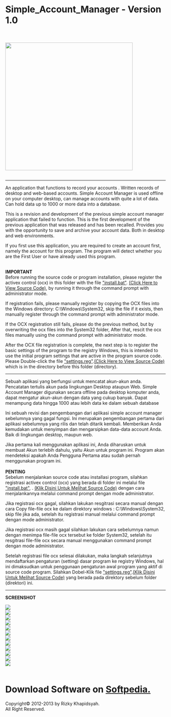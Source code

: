 # Simple_Account_Manager - Version 1.0
<br><br>
<img src="https://github.com/RizkyKhapidsyah/Simple_Account_Manager_v1.0/blob/master/certificate/Sertifikat%20100%25%20Bebas%20Malware%20-%20Simple%20Account%20Manager%20-%20Softpedia.PNG" width=400pt>
<br><br>
___
An application that functions to record your accounts . Written records of desktop and web-based accounts. Simple Account Manager is used offline on your computer desktop, can manage accounts with quite a lot of data. Can hold data up to 1000 or more data into a database.

This is a revision and development of the previous simple account manager application that failed to function. This is the first development of the previous application that was released and has been recalled. Provides you with the opportunity to save and archive your account data. Both in desktop and web environments.

If you first use this application, you are required to create an account first, namely the account for this program. The program will detect whether you are the First User or have already used this program.

<br>
<b>IMPORTANT</b><br>
Before running the source code or program installation, please register the activex control (ocx) in this folder with the 
file <a href="https://github.com/RizkyKhapidsyah/Simple_Account_Manager_v1.0/tree/master/%5BINSTALLER_PROJECT%5D/RikySoft/Simple%20Account%20Manager%20v1.0/activeX">"install.bat"</a>. <a href="https://github.com/RizkyKhapidsyah/Simple_Account_Manager_v1.0/blob/master/%5BINSTALLER_PROJECT%5D/RikySoft/Simple%20Account%20Manager%20v1.0/activeX/install.bat"> (Click Here to View Source Code)</a>, by running it through the command prompt with administrator mode.

If registration fails, please manually register by copying the OCX files into the Windows directory:
C:\Windows\System32, skip the file if it exists, then manually register through the command prompt with administrator mode.

If the OCX registration still fails, please do the previous method, but by overwriting the ocx files into the System32 folder,
After that, rescit the ocx files manually using the command prompt with administrator mode.

After the OCX file registration is complete, the next step is to register the basic settings of the program to the registry
Windows, this is intended to use the initial program settings that are active in the program source code. Please Double-click 
the file <a href="https://github.com/RizkyKhapidsyah/Simple_Account_Manager_v1.0/tree/master/%5BINSTALLER_PROJECT%5D/RikySoft/Simple%20Account%20Manager%20v1.0">"settings.reg"</a>.<a href="https://github.com/RizkyKhapidsyah/Simple_Account_Manager_v1.0/blob/master/%5BINSTALLER_PROJECT%5D/RikySoft/Simple%20Account%20Manager%20v1.0/settings.reg">(Click Here to View Source Code)<a> which is in the directory before this folder (directory).


_____________________________________________________________

Sebuah aplikasi yang berfungsi untuk mencatat akun-akun anda. Pencatatan tertulis akun pada lingkungan Desktop ataupun Web. Simple Account Manager digunakan secara offline pada desktop komputer anda, dapat mengatur akun-akun dengan data yang cukup banyak. Dapat menampung data hingga 1000 atau lebih data ke dalam sebuah database

Ini sebuah revisi dan pengembangan dari aplikasi simple account manager sebelumnya yang gagal fungsi. Ini merupakan pengembangan pertama dari aplikasi sebelumnya yang rilis dan telah ditarik kembali. Memberikan Anda kemudakan untuk menyimpan dan mengarsipkan data-data account Anda. Baik di lingkungan desktop, maupun web. 

Jika pertama kali menggunakan aplikasi ini, Anda diharuskan untuk membuat Akun terlebih dahulu, yaitu Akun untuk program ini. Program akan mendeteksi apakah Anda Pengguna Pertama atau sudah pernah menggunakan program ini.
<br><br>
<b>PENTING</b><br>
Sebelum menjalankan source code atau installasi program, silahkan registrasi activex control (ocx) yang berada di folder ini
melalui file <a href="https://github.com/RizkyKhapidsyah/Simple_Account_Manager_v1.0/tree/master/%5BINSTALLER_PROJECT%5D/RikySoft/Simple%20Account%20Manager%20v1.0/activeX">"install.bat"</a>, . <a href="https://github.com/RizkyKhapidsyah/Simple_Account_Manager_v1.0/blob/master/%5BINSTALLER_PROJECT%5D/RikySoft/Simple%20Account%20Manager%20v1.0/activeX/install.bat"> (Klik Disini Untuk Melihat Source Code)</a> dengan cara menjalankannya melalui command prompt dengan mode administrator.

Jika registrasi ocx gagal, silahkan lakukan resgitrasi secara manual dengan cara Copy file-file ocx ke dalam direktory windows :
C:\Windows\System32, skip file jika ada, setelah itu registrasi manual melalui command prompt dengan mode administrator.

Jika registrasi ocx masih gagal silahkan lakukan cara sebelumnya namun dengan menimpa file-file ocx tersebut ke folder System32,
setelah itu resgitrasi file-file ocx secara manual menggunakan command prompt dengan mode administrator.

Setelah registrasi file ocx selesai dilakukan, maka langkah selanjutnya mendaftarkan pengaturan (setting) dasar program ke registry Windows, hal ini dimaksudkan untuk penggunaan pengaturan awal program yang aktif di source code program. Silahkan Dobel-Klik file <a href="https://github.com/RizkyKhapidsyah/Simple_Account_Manager_v1.0/tree/master/%5BINSTALLER_PROJECT%5D/RikySoft/Simple%20Account%20Manager%20v1.0">"settings.reg"</a>.<a href="https://github.com/RizkyKhapidsyah/Simple_Account_Manager_v1.0/blob/master/%5BINSTALLER_PROJECT%5D/RikySoft/Simple%20Account%20Manager%20v1.0/settings.reg">(Klik Disini Untuk Melihat Source Code)<a> yang berada pada direktory sebelum folder (direktori) ini.


_____________________________________________________________
<b>SCREENSHOT</b><br>

<img src="https://github.com/RizkyKhapidsyah/Simple_Account_Manager_v1.0/blob/master/screenshot/001.PNG"><br><img src="https://github.com/RizkyKhapidsyah/Simple_Account_Manager_v1.0/blob/master/screenshot/002.PNG"><br><img src="https://github.com/RizkyKhapidsyah/Simple_Account_Manager_v1.0/blob/master/screenshot/003.PNG"><br><img src="https://github.com/RizkyKhapidsyah/Simple_Account_Manager_v1.0/blob/master/screenshot/004.PNG"><br><img src="https://github.com/RizkyKhapidsyah/Simple_Account_Manager_v1.0/blob/master/screenshot/005.PNG"><br><img src="https://github.com/RizkyKhapidsyah/Simple_Account_Manager_v1.0/blob/master/screenshot/006.PNG"><br><img src="https://github.com/RizkyKhapidsyah/Simple_Account_Manager_v1.0/blob/master/screenshot/007.PNG"><br><img src="https://github.com/RizkyKhapidsyah/Simple_Account_Manager_v1.0/blob/master/screenshot/008.PNG"><br><img src="https://github.com/RizkyKhapidsyah/Simple_Account_Manager_v1.0/blob/master/screenshot/009.PNG"><br><img src="https://github.com/RizkyKhapidsyah/Simple_Account_Manager_v1.0/blob/master/screenshot/010.png"><br><img src="https://github.com/RizkyKhapidsyah/Simple_Account_Manager_v1.0/blob/master/screenshot/011.PNG"><br><img src="https://github.com/RizkyKhapidsyah/Simple_Account_Manager_v1.0/blob/master/screenshot/012.PNG"> 
<br><br>

# Download Software on <a href="https://www.softpedia.com/get/Security/Security-Related/RikySoft-Simple-Account-Manager.shtml" target="blank">Softpedia.</a><br>

Copyright© 2012-2013 by Rizky Khapidsyah.<br>
All Right Reserved.<br>
